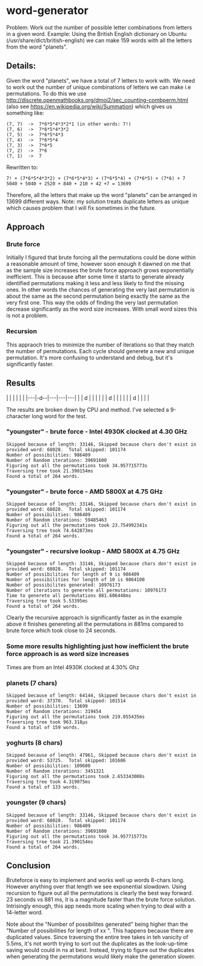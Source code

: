 # word-generator

Problem: Work out the number of possible letter combinations from letters in a given word.
Example: Using the British English dictionary on Ubuntu (/usr/share/dict/british-english) we can make 159 words with all the letters from the word "planets".

## Details:

Given the word "planets", we have a total of 7 letters to work with. We need to work out the number of unique combinations of letters we can make i.e permutations. To do this we use http://discrete.openmathbooks.org/dmoi2/sec_counting-combperm.html (also see https://en.wikipedia.org/wiki/Summation) which gives us something like:

    (7, 7)  ->  7*6*5*4*3*2*1 (in other words: 7!)
    (7, 6)  ->  7*6*5*4*3*2
    (7, 5)  ->  7*6*5*4*3
    (7, 4)  ->  7*6*5*4
    (7, 3)  ->  7*6*5
    (7, 2)  ->  7*6
    (7, 1)  ->  7

Rewritten to:

    7! + (7*6*5*4*3*2) + (7*6*5*4*3) + (7*6*5*4) + (7*6*5) + (7*6) + 7
    5040 + 5040 + 2520 + 840 + 210 + 42 +7 = 13699

Therefore, all the letters that make up the word "planets" can be arranged in 13699 different ways.  Note: my solution treats duplicate letters as unique which causes problem that I will fix sometimes in the future.

## Approach

### Brute force

Initially I figured that brute forcing all the permutations could be done within a reasonable amount of time, however soon enough it dawned on me that as the sample size increases the brute force approach grows exponentially inefficient. This is because after some time it starts to generate already identified permutations making it less and less likely to find the missing ones. In other words the chances of generating the very last permutation is about the same as the second permutation being exactly the same as the very first one.  This way the odds of finding the very last permutation decrease significantly as the word size increases. With small word sizes this is not a problem. 

### Recursion

This appraoch tries to minimize the number of iterations so that they match the number of permutations.  Each cycle should generete a new and unique permutation. It's more confusing to understand and debug, but it's significantly faster.  

## Results



|   |   |   |   |   |
|---|-d--|---|---|---|
|   |  d |   |   |   |
|   | d |   |   |   |
|   | d  |   |   |   |



The results are broken down by CPU and method.  I've selected a 9-character long word for the test.

### "youngster" - brute force - Intel 4930K clocked at 4.30 GHz 

    Skipped because of length: 33146, Skipped because chars don't exist in provided word: 68028.  Total skipped: 101174 
    Number of possibilities: 986409
    Number of Random iterations: 39691600
    Figuring out all the permutations took 34.957715773s
    Traversing tree took 21.390154ms
    Found a total of 264 words.

### "youngster" - brute force - AMD 5800X at 4.75 GHz

    Skipped because of length: 33146, Skipped because chars don't exist in provided word: 68028.  Total skipped: 101174
    Number of possibilities: 986409
    Number of Random iterations: 59485463
    Figuring out all the permutations took 23.754992341s
    Traversing tree took 74.642873ms
    Found a total of 264 words.

### "youngster" - recursive lookup - AMD 5800X at 4.75 GHz

    Skipped because of length: 33146, Skipped because chars don't exist in provided word: 68028.  Total skipped: 101174 
    Number of possibilities for length of 9 is 986409
    Number of possibilities for length of 10 is 9864100
    Number of possibilites generated: 10976173
    Number of iterations to generete all permutations: 10976173
    Time to generete all permutations 881.606448ms
    Traversing tree took 5.53395ms
    Found a total of 264 words.

Clearly the recursive approach is significantly faster as in the example above it finishes genereting all the permutations in 881ms compared to brute force which took close to 24 seconds.


### Some more results highlighting just how inefficient the brute force approach is as word size increases

Times are from an Intel 4930K clocked at 4.30% Ghz 

### planets (7 chars)

    Skipped because of length: 64144, Skipped because chars don't exist in provided word: 37370.  Total skipped: 101514 
    Number of possibilities: 13699 
    Number of Random iterations: 319454 
    Figuring out all the permutations took 219.055435ms 
    Traversing tree took 963.318µs 
    Found a total of 159 words.
        
### yoghurts (8 chars)

    Skipped because of length: 47961, Skipped because chars don't exist in provided word: 53725.  Total skipped: 101686 
    Number of possibilities: 109600 
    Number of Random iterations: 3451321 
    Figuring out all the permutations took 2.653343008s 
    Traversing tree took 4.319075ms 
    Found a total of 133 words.
    
### youngster (9 chars)

    Skipped because of length: 33146, Skipped because chars don't exist in provided word: 68028.  Total skipped: 101174 
    Number of possibilities: 986409 
    Number of Random iterations: 39691600 
    Figuring out all the permutations took 34.957715773s 
    Traversing tree took 21.390154ms 
    Found a total of 264 words.
    

## Conclusion

Bruteforce is easy to implement and works well up words 8-chars long. However anything over that length we see exponential slowdown.  Using recursion to figure out all the permutations is clearly the best way forward. 23 seconds vs 881 ms, it is a magnitude faster than the brute force solution. Intrisingly enough, this app needs more scaling when trying to deal with a 14-letter word. 

Note about the "Number of possibilites generated" being higher than the "Number of possibilities for length of xx ".  This happens because there are duplicated values.  Since traversing the entire tree takes in teh vanicity of 5.5ms, it's not worth trying to sort out the duplicates as the look-up-time saving would could in ns at best.  Instead, trying to figure out the duplicates when generating the permutations would likely make the generation slower.  
